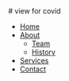 <link rel="stylesheet" href="style.css">
# view for covid
<nav>
    <ul>
        <li><a href="#">Home</a></li>
        <li><a href="#">About</a>
            <ul>
                <li><a href="#">Team</a></li>
                <li><a href="#">History</a></li>
            </ul>
        </li>
        <li><a href="#">Services</a></li>
        <li><a href="#">Contact</a></li>
    </ul>
</nav>
